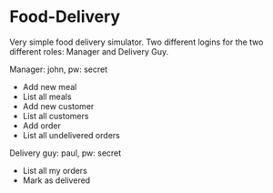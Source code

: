 # Food-Delivery

Very simple food delivery simulator. 
Two different logins for the two different roles: Manager and Delivery Guy.

Manager: john, pw: secret
- Add new meal
- List all meals
- Add new customer
- List all customers
- Add order
- List all undelivered orders

Delivery guy: paul, pw: secret
- List all my orders
- Mark as delivered

